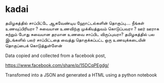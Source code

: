 # kadai
தமிழகத்தில் சாப்பிட்டே ஆகவேண்டிய ஹோட்டல்களின் தொகுப்பு.... நீங்கள் உணவுப்பிரியரா ? சுவையான உணவிற்கு முக்கியத்துவம் கொடுப்பவரா ? ஊர் ஊராக சுற்றும் போது சுவையான தரமான உணவை சாப்பிட விருப்புவரா? தமிழகத்தில் பல இடங்களில் பலர் சாப்பிட்டதை வைத்து தொகுக்கப்பட்ட ஒரு உணவுக்கடையின் தொகுப்பைக் கொடுத்துள்ளேன்


Data copied and collected from a facebook post,

https://www.facebook.com/share/p/15DCqPEgdg/

Transfomed into a JSON and generated a HTML using a python notebook
